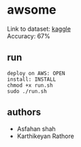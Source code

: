 awsome
======

Link to dataset: [kaggle](https://www.kaggle.com/c/challenges-in-representation-learning-facial-expression-recognition-challenge/data)
<br>
Accuracy: 67%

## run
```
deploy on AWS: OPEN
install: INSTALL
chmod +x run.sh
sudo ./run.sh
```

## authors
- Asfahan shah
- Karthikeyan Rathore

